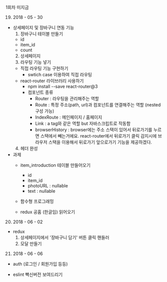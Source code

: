 1회차 미지금

19. 2018 - 05 - 30
  - 상세페이지 및 장바구니 연동 기능
    1. 장바구니 테이블 만들기
      - id
      - item_id
      - count
    2. 상세페이지
    3. 라우팅 기능 넣기
      - 직접 라우팅 기능 구현하기
        - swtich case 이용하여 직접 라우팅
      - react-router 라이브러리 사용하기
        - npm install --save react-router@3
        - 컴포넌트 종류
          - Router : 라우팅을 관리해주는 역할
          - Route : 특정 주소(path, url)과 컴포넌트를 연결해주는 역할 (nested 구성 가능)
          - IndexRoute : 메인페이지 / 홈페이지
          - Link : a tag와 같은 역할 but 자바스크립트로 작동함
          - browserHistory : browser에는 주소 스택이 있어서 뒤로가기를 누르면 스택에서 빼는거에요. react-router에서 뒤로가기 클릭 감지시에 브라우저 스택을 이용해서 뒤로가기 앞으로가기 기능을 제공하겠다.
    4. 헤더 완성
  - 과제
    - item_introduction 테이블 만들어오기
      - id
      - item_id
      - photoURL : nullable
      - text : nullable

    - 함수형 프로그래밍
    - redux 공홈 (한글임) 읽어오기

20. 2018 - 06 - 02
  - redux
    1. 상세페이지에서 '장바구니 담기' 버튼 클릭 핸들러
    2. 모달 만들기  

21. 2018 - 06 - 06
  - auth (로그인 / 회원가입 등등)

- eslint 빡신버전 보여드리기